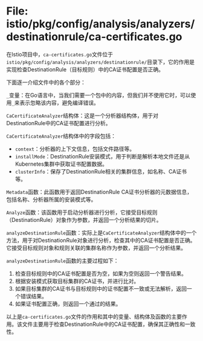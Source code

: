 # File: istio/pkg/config/analysis/analyzers/destinationrule/ca-certificates.go

在Istio项目中，`ca-certificates.go`文件位于`istio/pkg/config/analysis/analyzers/destinationrule/`目录下，它的作用是实现检查DestinationRule（目标规则）中的CA证书配置是否正确。

下面逐一介绍文件中的各个部分：

`_`变量：在Go语言中，当我们需要一个包中的内容，但我们并不使用它时，可以使用`_`来表示忽略该内容，避免编译错误。

`CaCertificateAnalyzer`结构体：这是一个分析器结构体，用于对DestinationRule中的CA证书配置进行分析。

`CaCertificateAnalyzer`结构体中的字段包括：

- `context`：分析器的上下文信息，包括文件路径等。
- `installMode`：DestinationRule安装模式，用于判断是解析本地文件还是从Kubernetes集群中获取证书配置数据。
- `clusterInfo`：保存了DestinationRule相关的集群信息，如名称、CA证书等。

`Metadata`函数：此函数用于返回DestinationRule CA证书分析器的元数据信息，包括名称、分析器所属的安装模式等。

`Analyze`函数：该函数用于启动分析器进行分析，它接受目标规则（DestinationRule）对象作为参数，并返回一个分析结果的切片。

`analyzeDestinationRule`函数：实际上是`CaCertificateAnalyzer`结构体中的一个方法，用于对DestinationRule对象进行分析，检查其中的CA证书配置是否正确。它接受目标规则对象和规则关联的集群名称作为参数，并返回一个分析结果。

`analyzeDestinationRule`函数的主要过程如下：

1. 检查目标规则中的CA证书配置是否为空，如果为空则返回一个警告结果。
2. 根据安装模式获取目标集群的CA证书，并进行比对。
3. 如果目标集群的CA证书与目标规则中的证书配置不一致或无法解析，返回一个错误结果。
4. 如果证书配置正确，则返回一个通过的结果。

以上是`ca-certificates.go`文件的作用和其中的变量、结构体及函数的主要作用。该文件主要用于检查DestinationRule中的CA证书配置，确保其正确性和一致性。


